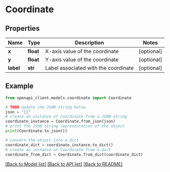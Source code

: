 # Coordinate


## Properties

Name | Type | Description | Notes
------------ | ------------- | ------------- | -------------
**x** | **float** | X-axis value of the coordinate | [optional] 
**y** | **float** | Y-axis value of the coordinate | [optional] 
**label** | **str** | Label associated with the coordinate | [optional] 

## Example

```python
from openapi_client.models.coordinate import Coordinate

# TODO update the JSON string below
json = "{}"
# create an instance of Coordinate from a JSON string
coordinate_instance = Coordinate.from_json(json)
# print the JSON string representation of the object
print(Coordinate.to_json())

# convert the object into a dict
coordinate_dict = coordinate_instance.to_dict()
# create an instance of Coordinate from a dict
coordinate_from_dict = Coordinate.from_dict(coordinate_dict)
```
[[Back to Model list]](../README.md#documentation-for-models) [[Back to API list]](../README.md#documentation-for-api-endpoints) [[Back to README]](../README.md)


